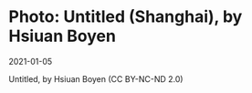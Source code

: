 # Photo: Untitled (Shanghai), by Hsiuan Boyen

2021-01-05

Untitled, by Hsiuan Boyen (CC BY-NC-ND 2.0)

